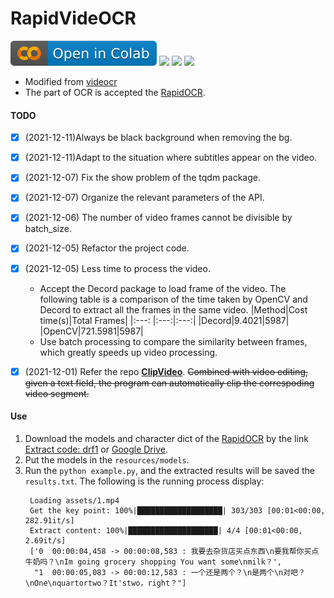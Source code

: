 # RapidVideOCR
<p align="left">
    <a href="https://colab.research.google.com/github/SWHL/RapidVideOCR/blob/main/RapidVideOCR.ipynb" target="_blank"><img src="./assets/colab-badge.svg" alt="Open in Colab"></a>
    <a href="./LICENSE"><img src="https://img.shields.io/badge/LICENSE-Apache%202-dfd.svg"></a>
    <a href=""><img src="https://img.shields.io/badge/Python-3.6+-aff.svg"></a>
    <a href=""><img src="https://img.shields.io/badge/OS-Linux%2C%20Win%2C%20Mac-pink.svg"></a>
</p>

- Modified from [videocr](https://github.com/apm1467/videocr)
- The part of OCR is accepted the [RapidOCR](https://github.com/RapidAI/RapidOCR).

#### TODO
- [x] (2021-12-11)Always be black background when removing the bg.
- [x] (2021-12-11)Adapt to the situation where subtitles appear on the video.
- [x] (2021-12-07) Fix the show problem of the tqdm package.
- [x] (2021-12-07) Organize the relevant parameters of the API.
- [x] (2021-12-06) The number of video frames cannot be divisible by batch_size.
- [x] (2021-12-05) Refactor the project code.
- [x] (2021-12-05) Less time to process the video.
  - Accept the Decord package to load frame of the video. The following table is a comparison of the time taken by OpenCV and Decord to extract all the frames in the same video.
      |Method|Cost time(s)|Total Frames|
      |:---: |:---:|:---:|
      |Decord|9.4021|5987|
      |OpenCV|721.5981|5987|
  - Use batch processing to compare the similarity between frames, which greatly speeds up video processing.

- [x] (2021-12-01) Refer the repo [**ClipVideo**](https://github.com/SWHL/ClipVideo). ~~Combined with video editing, given a text field, the program can automatically clip the correspoding video segment.~~

#### Use
1. Download the models and character dict of the [RapidOCR](https://github.com/RapidAI/RapidOCR) by the link [Extract code: drf1](https://pan.baidu.com/s/103kx0ABtU7Lif57cv397oQ) or [Google Drive](https://drive.google.com/drive/folders/1cjfawIhIP0Yq7_HjX4wtr_obcz7VTFtg?usp=sharing).
2. Put the models in the `resources/models`.
3. Run the `python example.py`, and the extracted results will be saved the `results.txt`. The following is the running process display:
   ```text
    Loading assets/1.mp4
    Get the key point: 100%|███████████████████| 303/303 [00:01<00:00, 282.91it/s]
    Extract content: 100%|████████████████████| 4/4 [00:01<00:00,  2.69it/s]
    ['0  00:00:04,458 -> 00:00:08,583 : 我要去杂货店买点东西\n要我帮你买点牛奶吗？\nIm going grocery shopping You want some\nmilk？',
     "1  00:00:05,083 -> 00:00:12,583 : 一个还是两个？\n是两个\n对吧？\nOne\nquartortwo？It'stwo，right？"]
   ```
